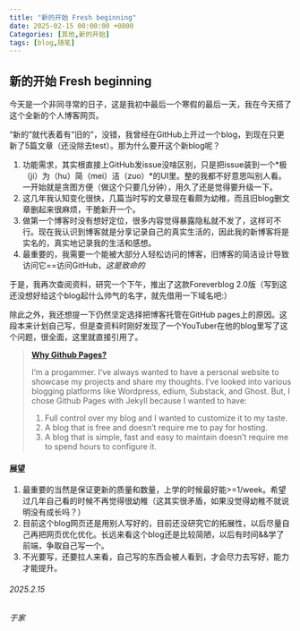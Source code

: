 ```yaml
---
title: "新的开始 Fresh beginning"
date: 2025-02-15 00:00:00 +0800
Categories: [其他,新的开始]
tags: [blog,随笔]
---
```


## 新的开始 Fresh beginning

今天是一个非同寻常的日子，这是我初中最后一个寒假的最后一天，我在今天搭了这个全新的个人博客网页。

“新的”就代表着有“旧的”，没错，我曾经在GitHub上开过一个blog，到现在只更新了5篇文章（还没除去test）。那为什么要开这个新blog呢？
1. 功能需求，其实根直接上GitHub发issue没啥区别，只是把issue装到一个*极（ji）为（hu）简（mei）洁（zuo）*的UI里。整的我都不好意思叫别人看。一开始就是贪图方便（做这个只要几分钟），用久了还是觉得要升级一下。
2. 这几年我认知变化很快，几篇当时写的文章现在看颇为幼稚，而且旧blog删文章删起来很麻烦，干脆新开一个。
3. 做第一个博客时没有想好定位，很多内容觉得暴露隐私就不发了，这样可不行。现在我认识到博客就是分享记录自己的真实生活的，因此我的新博客将是实名的，真实地记录我的生活和感想。
4. 最重要的，我需要一个能被大部分人轻松访问的博客，旧博客的简洁设计导致访问它==访问GitHub，*这是致命的*

于是，我再次查阅资料，研究一个下午，推出了这款Foreverblog 2.0版（写到这还没想好给这个blog起什么帅气的名字，就先借用一下域名吧:）

除此之外，我还想提一下仍然坚定选择把博客托管在GitHub pages上的原因。这段本来计划自己写，但是查资料时刚好发现了一个YouTuber在他的blog里写了这个问题，很全面，这里就直接引用了。

>    
>  [**Why Github Pages?**](https://ahmedtremo.com/posts/how-to-build-website/ "Ahmed Tremo's blog")
>
>I’m a progammer. I’ve always wanted to have a personal website to showcase my projects and share my thoughts. I’ve looked into various blogging platforms like Wordpress, edium, Substack, and Ghost. But, I chose Github Pages with Jekyll because I wanted to have:
>
>1. Full control over my blog and I wanted to customize it to my taste.
>2. A blog that is free and doesn’t require me to pay for hosting.
>3. A blog that is simple, fast and easy to maintain doesn’t require me to spend hours to configure it.

#### 展望
1. 最重要的当然是保证更新的质量和数量，上学的时候最好能>=1/week。希望过几年自己看的时候不再觉得很幼稚（这其实很矛盾，如果没觉得幼稚不就说明没有成长吗？）
2. 目前这个blog网页还是用别人写好的，目前还没研究它的拓展性，以后尽量自己再把网页优化优化。长远来看这个blog还是比较简陋，以后有时间&&学了前端，争取自己写一个。
3. 不光要写，还要拉人来看，自己写的东西会被人看到，才会尽力去写好，能力才能提升。

###### 2025.2.15
###### 于家